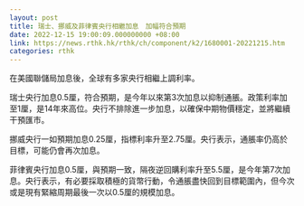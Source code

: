 ```yaml
---
layout: post
title: 瑞士、挪威及菲律賓央行相繼加息　加幅符合預期
date: 2022-12-15 19:00:09.000000000 +08:00
link: https://news.rthk.hk/rthk/ch/component/k2/1680001-20221215.htm
categories: rthk
---
```


在美國聯儲局加息後，全球有多家央行相繼上調利率。

瑞士央行加息0.5厘，符合預期，是今年以來第3次加息以抑制通脹。政策利率加至1厘，是14年來高位。央行不排除進一步加息，以確保中期物價穩定，並將繼續干預匯市。

挪威央行一如預期加息0.25厘，指標利率升至2.75厘。央行表示，通脹率仍高於目標，可能仍會再次加息。

菲律賓央行加息0.5厘，與預期一致，隔夜逆回購利率升至5.5厘，是今年第7次加息。央行表示，有必要採取積極的貨幣行動，令通脹盡快回到目標範圍內，但今次或是現有緊縮周期最後一次以0.5厘的規模加息。
